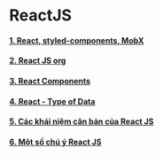 # ReactJS

#### [1. React, styled-components, MobX](https://sizzy.co/?url=https%3A%2F%2Fpreactjs.com)

#### [2. React JS org](https://github.com/daodc/Front-End-Develop-Technicals/blob/master/Reactjs_org.md)

#### [3. React Components](https://github.com/daodc/Front-End-Develop-Technicals/blob/master/Reactjs_components.md)

#### [4. React - Type of Data](https://github.com/daodc/Front-End-Develop-Technicals/blob/master/Reactjs-type.md)

#### [5. Các khái niệm căn bản của React JS](https://github.com/daodc/Front-End-Develop-Technicals/blob/master/Reactjs-concept.md)

#### [6. Một số chú ý React JS](https://github.com/daodc/Front-End-Develop-Technicals/blob/master/Reactjs-remark.md)

